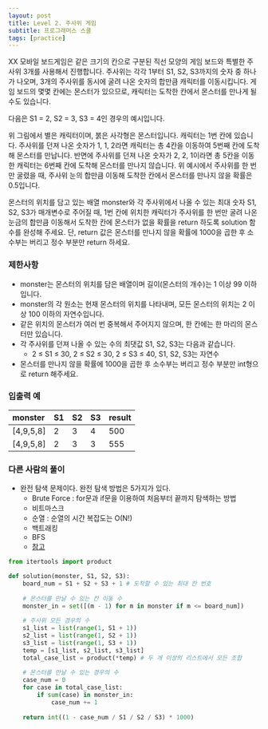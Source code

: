 ```yaml
---
layout: post
title: Level 2. 주사위 게임
subtitle: 프로그래머스 스쿨
tags: [practice]
---
```


XX 모바일 보드게임은 같은 크기의 칸으로 구분된 직선 모양의 게임 보드와 특별한 주사위 3개를 사용해서 진행합니다. 주사위는 각각 1부터 S1, S2, S3까지의 숫자 중 하나가 나오며, 3개의 주사위를 동시에 굴려 나온 숫자의 합만큼 캐릭터를 이동시킵니다. 게임 보드의 몇몇 칸에는 몬스터가 있으므로, 캐릭터는 도착한 칸에서 몬스터를 만나게 될 수도 있습니다. 

다음은 S1 = 2, S2 = 3, S3 = 4인 경우의 예시입니다.

위 그림에서 별은 캐릭터이며, 붉은 사각형은 몬스터입니다. 캐릭터는 1번 칸에 있습니다. 주사위를 던져 나온 숫자가 1, 1, 2라면 캐릭터는 총 4칸을 이동하여 5번째 칸에 도착해 몬스터를 만납니다. 반면에 주사위를 던져 나온 숫자가 2, 2, 1이라면 총 5칸을 이동한 캐릭터는 6번째 칸에 도착해 몬스터를 만나지 않습니다. 위 예시에서 주사위를 한 번만 굴렸을 때, 주사위 눈의 합만큼 이동해 도착한 칸에서 몬스터를 만나지 않을 확률은 0.5입니다.

몬스터의 위치를 담고 있는 배열 monster와 각 주사위에서 나올 수 있는 최대 숫자 S1, S2, S3가 매개변수로 주어질 때, 1번 칸에 위치한 캐릭터가 주사위를 한 번만 굴려 나온 눈금의 합만큼 이동해서 도착한 칸에 몬스터가 없을 확률을 return 하도록 solution 함수를 완성해 주세요. 단, return 값은 몬스터를 만나지 않을 확률에 1000을 곱한 후 소수부는 버리고 정수 부분만 return 하세요.

### 제한사항
* monster는 몬스터의 위치를 담은 배열이며 길이(몬스터의 개수)는 1 이상 99 이하입니다.
* monster의 각 원소는 현재 몬스터의 위치를 나타내며, 모든 몬스터의 위치는 2 이상 100 이하의 자연수입니다.
* 같은 위치의 몬스터가 여러 번 중복해서 주어지지 않으며, 한 칸에는 한 마리의 몬스터만 있습니다.
* 각 주사위를 던져 나올 수 있는 수의 최댓값 S1, S2, S3는 다음과 같습니다.
    * 2 ≤ S1 ≤ 30, 2 ≤ S2 ≤ 30, 2 ≤ S3 ≤ 40, S1, S2, S3는 자연수
* 몬스터를 만나지 않을 확률에 1000을 곱한 후 소수부는 버리고 정수 부분만 int형으로 return 해주세요.

### 입출력 예

| monster | S1 | S2 | S3 | result |
| :--- | :--- | :--- | :--- | :--- |
| [4,9,5,8] | 2 | 3 | 4 | 500 |
| [4,9,5,8] | 2 | 3 | 3 | 555 |

### 다른 사람의 풀이
* 완전 탐색 문제이다. 완전 탐색 방법은 5가지가 있다.
    * Brute Force : for문과 if문을 이용하여 처음부터 끝까지 탐색하는 방법
    * 비트마스크
    * 순열 : 순열의 시간 복잡도는 O(N!)
    * 백트래킹
    * BFS
    * [참고](https://brenden.tistory.com/10)

```python
from itertools import product

def solution(monster, S1, S2, S3):
    board_num = S1 + S2 + S3 + 1 # 도착할 수 있는 최대 칸 번호
    
    # 몬스터를 만날 수 있는 칸 이동 수
    monster_in = set([(m - 1) for m in monster if m <= board_num])
    
    # 주사위 모든 경우의 수
    s1_list = list(range(1, S1 + 1))
    s2_list = list(range(1, S2 + 1))
    s3_list = list(range(1, S3 + 1))
    temp = [s1_list, s2_list, s3_list]
    total_case_list = product(*temp) # 두 개 이상의 리스트에서 모든 조합
    
    # 몬스터를 만날 수 있는 경우의 수
    case_num = 0
    for case in total_case_list:
        if sum(case) in monster_in:
            case_num += 1
    
    return int((1 - case_num / S1 / S2 / S3) * 1000)
```